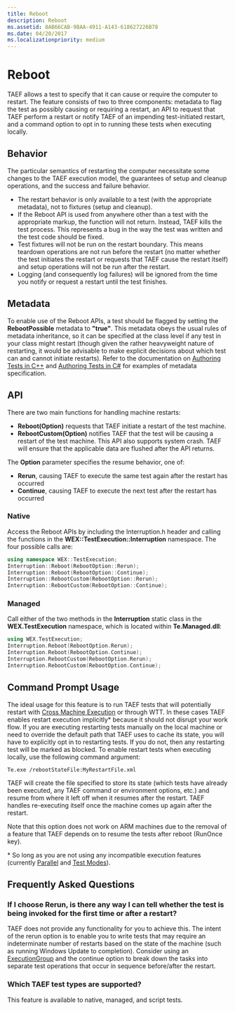 ```yaml
---
title: Reboot
description: Reboot
ms.assetid: 8AB66CAB-9BAA-4911-A143-618627226B78
ms.date: 04/20/2017
ms.localizationpriority: medium
---
```


# Reboot


TAEF allows a test to specify that it can cause or require the computer to restart. The feature consists of two to three components: metadata to flag the test as possibly causing or requiring a restart, an API to request that TAEF perform a restart or notify TAEF of an impending test-initiated restart, and a command option to opt in to running these tests when executing locally.

## <span id="behavior_reboot"></span><span id="BEHAVIOR_REBOOT"></span>Behavior


The particular semantics of restarting the computer necessitate some changes to the TAEF execution model, the guarantees of setup and cleanup operations, and the success and failure behavior.

-   The restart behavior is only available to a test (with the appropriate metadata), not to fixtures (setup and cleanup).
-   If the Reboot API is used from anywhere other than a test with the appropriate markup, the function will not return. Instead, TAEF kills the test process. This represents a bug in the way the test was written and the test code should be fixed.
-   Test fixtures will not be run on the restart boundary. This means teardown operations are not run before the restart (no matter whether the test initiates the restart or requests that TAEF cause the restart itself) and setup operations will not be run after the restart.
-   Logging (and consequently log failures) will be ignored from the time you notify or request a restart until the test finishes.

## <span id="metadata_reboot"></span><span id="METADATA_REBOOT"></span>Metadata


To enable use of the Reboot APIs, a test should be flagged by setting the **RebootPossible** metadata to **"true"**. This metadata obeys the usual rules of metadata inheritance, so it can be specified at the class level if any test in your class might restart (though given the rather heavyweight nature of restarting, it would be advisable to make explicit decisions about which test can and cannot initiate restarts). Refer to the documentation on [Authoring Tests in C++](authoring-tests-in-c--.md) and [Authoring Tests in C#](authoring-tests-in-c-.md) for examples of metadata specification.

## <span id="api_reboot"></span><span id="API_REBOOT"></span>API


There are two main functions for handling machine restarts:

-   **Reboot(Option)** requests that TAEF initiate a restart of the test machine.
-   **RebootCustom(Option)** notifies TAEF that the test will be causing a restart of the test machine. This API also supports system crash. TAEF will ensure that the applicable data are flushed after the API returns.

The **Option** parameter specifies the resume behavior, one of:

-   **Rerun**, causing TAEF to execute the same test again after the restart has occurred
-   **Continue**, causing TAEF to execute the next test after the restart has occurred

### <span id="native_reboot"></span><span id="NATIVE_REBOOT"></span>Native

Access the Reboot APIs by including the Interruption.h header and calling the functions in the **WEX::TestExecution::Interruption** namespace. The four possible calls are:

```cpp
using namespace WEX::TestExecution;
Interruption::Reboot(RebootOption::Rerun);
Interruption::Reboot(RebootOption::Continue);
Interruption::RebootCustom(RebootOption::Rerun);
Interruption::RebootCustom(RebootOption::Continue);
```

### <span id="managed_reboot"></span><span id="MANAGED_REBOOT"></span>Managed

Call either of the two methods in the **Interruption** static class in the **WEX.TestExecution** namespace, which is located within **Te.Managed.dll**:

```cpp
using WEX.TestExecution;
Interruption.Reboot(RebootOption.Rerun);
Interruption.Reboot(RebootOption.Continue);
Interruption.RebootCustom(RebootOption.Rerun);
Interruption.RebootCustom(RebootOption.Continue);
```

## <span id="prompt_reboot"></span><span id="PROMPT_REBOOT"></span>Command Prompt Usage


The ideal usage for this feature is to run TAEF tests that will potentially restart with [Cross Machine Execution](cross-machine-execution.md) or through WTT. In these cases TAEF enables restart execution implicitly\* because it should not disrupt your work flow. If you are executing restarting tests manually on the local machine or need to override the default path that TAEF uses to cache its state, you will have to explicitly opt in to restarting tests. If you do not, then any restarting test will be marked as blocked. To enable restart tests when executing locally, use the following command argument:

``` syntax
Te.exe /rebootStateFile:MyRestartFile.xml
```

TAEF will create the file specified to store its state (which tests have already been executed, any TAEF command or environment options, etc.) and resume from where it left off when it resumes after the restart. TAEF handles re-executing itself once the machine comes up again after the restart.

Note that this option does not work on ARM machines due to the removal of a feature that TAEF depends on to resume the tests after reboot (RunOnce key).

\* So long as you are not using any incompatible execution features (currently [Parallel](parallel.md) and [Test Modes](test-modes.md)).

## <span id="faqs_reboot"></span><span id="FAQS_REBOOT"></span>Frequently Asked Questions


### <span id="rerun_faq"></span><span id="RERUN_FAQ"></span>If I choose Rerun, is there any way I can tell whether the test is being invoked for the first time or after a restart?

TAEF does not provide any functionality for you to achieve this. The intent of the rerun option is to enable you to write tests that may require an indeterminate number of restarts based on the state of the machine (such as running Windows Update to completion). Consider using an [ExecutionGroup](execution-groups.md) and the continue option to break down the tasks into separate test operations that occur in sequence before/after the restart.

### <span id="othertests_faq"></span><span id="OTHERTESTS_FAQ"></span>Which TAEF test types are supported?

This feature is available to native, managed, and script tests.

 

 





